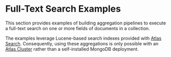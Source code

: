 # Full-Text Search Examples

This section provides examples of building aggregation pipelines to execute a full-text search on one or more fields of documents in a collection. 

The examples leverage Lucene-based search indexes provided with [Atlas Search](https://www.mongodb.com/docs/atlas/atlas-search/atlas-search-overview/). Consequently, using these aggregations is only possible with an [Atlas Cluster](https://www.mongodb.com/atlas/database) rather than a self-installed MongoDB deployment.

